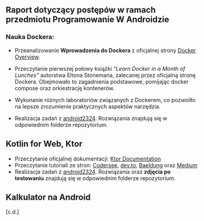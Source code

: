 ## Raport dotyczący postępów w ramach przedmiotu Programowanie W Androidzie

### Nauka Dockera:

- Przeanalizowanie **Wprowadzenia do Dockera** z oficjalnej strony [Docker Overview](https://docs.docker.com/get-started/overview/).
  
- Przeczytanie pierwszej połowy książki *"Learn Docker in a Month of Lunches"* autorstwa Eltona Stonemana, zalecanej przez oficjalną stronę Dockera. Obejmowało to zagadnienia podstawowe, pomijając docker compose oraz orkiestrację kontenerów.
  
- Wykonanie różnych laboratoriów związanych z Dockerem, co pozwoliło na lepsze zrozumienie praktycznych aspektów narzędzia.
  
- Realizacja zadań z [android2324](https://github.com/kprzystalski/android2324). Rozwiązania znajdują się w odpowiednim folderze repozytorium.

## Kotlin for Web, Ktor

- Przeczytanie oficjalnej dokumentacji: [Ktor Documentation](https://ktor.io/docs/welcome.html)
- Przeczytanie tutoriali ze stron: [Codersee](https://codersee.com/), [dev.to](https://dev.to/), [Baeldung](https://www.baeldung.com/) oraz [Medium](https://medium.com/)
- Realizacja zadań z [android2324](https://github.com/kprzystalski/android2324). Rozwiązania oraz **zdjęcia po testowaniu** znajdują się w odpowiednim folderze repozytorium.

## Kalkulator na Android

[c.d.]
